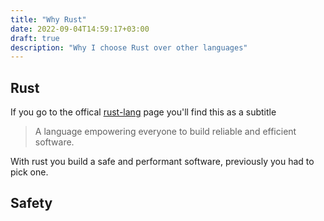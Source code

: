 ```yaml
---
title: "Why Rust"
date: 2022-09-04T14:59:17+03:00
draft: true
description: "Why I choose Rust over other languages"
---
```


## Rust

If you go to the offical [rust-lang](https://www.rust-lang.org/) page you'll find this as a subtitle
> A language empowering everyone
> to build reliable and efficient software.

With rust you build a safe and performant software, previously you had to pick one.

## Safety
